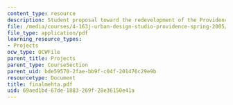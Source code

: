 ```yaml
---
content_type: resource
description: Student proposal toward the redevelopment of the Providence waterfront.
file: /media/courses/4-163j-urban-design-studio-providence-spring-2005/69aed1bd67de1883269f28e36150e41a_finalmehta.pdf
file_type: application/pdf
learning_resource_types:
- Projects
ocw_type: OCWFile
parent_title: Projects
parent_type: CourseSection
parent_uid: bde59570-2fae-bb9f-c04f-201476c29e9b
resourcetype: Document
title: finalmehta.pdf
uid: 69aed1bd-67de-1883-269f-28e36150e41a
---
```


